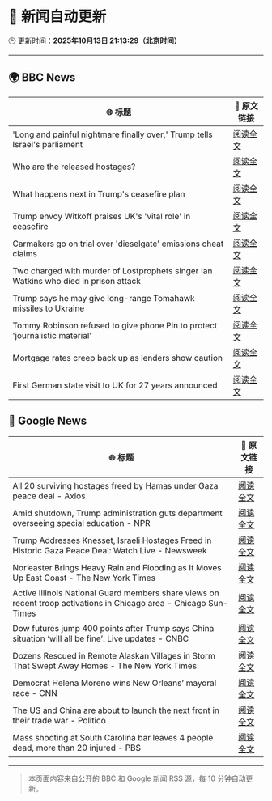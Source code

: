 # 🧠 新闻自动更新

🕒 更新时间：**2025年10月13日 21:13:29（北京时间）**

---

## 🌍 BBC News

| 🌐 标题 | 🔗 原文链接 |
|--------|-------------|
| 'Long and painful nightmare finally over,' Trump tells Israel's parliament | [阅读全文](https://www.bbc.com/news/articles/c709jxxrrvlo?at_medium=RSS&at_campaign=rss) |
| Who are the released hostages? | [阅读全文](https://www.bbc.com/news/articles/cpvl9k4mw8no?at_medium=RSS&at_campaign=rss) |
| What happens next in Trump's ceasefire plan | [阅读全文](https://www.bbc.com/news/articles/cvgqx7ygq41o?at_medium=RSS&at_campaign=rss) |
| Trump envoy Witkoff praises UK's 'vital role' in ceasefire | [阅读全文](https://www.bbc.com/news/articles/cvg4rwne0ggo?at_medium=RSS&at_campaign=rss) |
| Carmakers go on trial over 'dieselgate' emissions cheat claims | [阅读全文](https://www.bbc.com/news/articles/cjr5epw8dweo?at_medium=RSS&at_campaign=rss) |
| Two charged with murder of Lostprophets singer Ian Watkins who died in prison attack | [阅读全文](https://www.bbc.com/news/articles/c3drdy5ry2do?at_medium=RSS&at_campaign=rss) |
| Trump says he may give long-range Tomahawk missiles to Ukraine | [阅读全文](https://www.bbc.com/news/articles/c93xpqgzkv0o?at_medium=RSS&at_campaign=rss) |
| Tommy Robinson refused to give phone Pin to protect 'journalistic material' | [阅读全文](https://www.bbc.com/news/articles/c2lp1k7pnpno?at_medium=RSS&at_campaign=rss) |
| Mortgage rates creep back up as lenders show caution | [阅读全文](https://www.bbc.com/news/articles/cdx4l557n1lo?at_medium=RSS&at_campaign=rss) |
| First German state visit to UK for 27 years announced | [阅读全文](https://www.bbc.com/news/articles/czxklen5p2qo?at_medium=RSS&at_campaign=rss) |

## 📰 Google News

| 🌐 标题 | 🔗 原文链接 |
|--------|-------------|
| All 20 surviving hostages freed by Hamas under Gaza peace deal - Axios | [阅读全文](https://news.google.com/rss/articles/CBMiggFBVV95cUxQTU5EOG5kZ1hxbXVBR0NTMFUzZXd6VDN4NFhjbmFhTEZFU3BlWUlJS1RwNUlNc291VkNlVFNJWjJWQ1VEajhGYzc0RG9FVzdmdXJEZVkzNk9PenFJVWxEN3hZSmhPSjc3QTMwWWVnZzBhUnNnWVBBMkRoY3ZNYzU5SmNB?oc=5) |
| Amid shutdown, Trump administration guts department overseeing special education - NPR | [阅读全文](https://news.google.com/rss/articles/CBMirAFBVV95cUxOQ3RMalFLWV9LdDBVbHNYbldoSk42X1F1ajhwc0pDcUE2amVXRVVDcTR0c3NUbm5oanhRNEVXbjA1eWVFdEYyY3dJVks3b2pJUkRaWDR5ekVzcFJLUThvNk5oN2gtOWg2Nmo5QnFKX3VmYWxfQ244bW5kRWVJbTh2NmVJZ3R3dGZGUW5zVS1xemlibW9WYks2ODVLQkhxclhFUWk2RHFMd3VtRUVW?oc=5) |
| Trump Addresses Knesset, Israeli Hostages Freed in Historic Gaza Peace Deal: Watch Live - Newsweek | [阅读全文](https://news.google.com/rss/articles/CBMiowFBVV95cUxNLUktMjljeThWWEFhOUt4T3Rabmk4NzlTVjJWWW1wM2VYcjhaSlpJVmdSMVJvVnJEaEhOb213cTBlSmwzeEV2bXVTT3gzc0xnMWplOHFLN08zVG1GUVNvVmlOTUxIZUpVRTFIRlNFNnQ0Y0FnaERNcFNfUWtaeS1WNjVtQXotNG5rVW5TdmlmbElaMERvb1dXa1FwUGRrM0JNWFFn?oc=5) |
| Nor’easter Brings Heavy Rain and Flooding as It Moves Up East Coast - The New York Times | [阅读全文](https://news.google.com/rss/articles/CBMif0FVX3lxTE81Y1JIRGhiVTVWVjFpZ2pjZWhxZGdJSlp2X2xQWnEyaE42Q0NwbERVM2YxYUdrV3A2aFBpb0JCSEJ6VGhDTWNKX1J0eHdvb0c5aldmQ09Eel9NOEtNeFZKUVBJalRmYUZkNGJWaGFIc2dhdWhxUVlnRGg0QVYzQ00?oc=5) |
| Active Illinois National Guard members share views on recent troop activations in Chicago area - Chicago Sun-Times | [阅读全文](https://news.google.com/rss/articles/CBMisAFBVV95cUxPckdfdFVlUDBPZVB0RElMZVhmYVdqeXhjUWgzc3F5OVY4amxXZWx2c2JFc0w3UVFuNXczbzBDM0RMUk1PWlZYM09RSVV5cUpMcEs5UXhGdVF3TGFmVWY1bXVub21PRUFqc3RuelJidU0zdmpEWXFNR3hkVDFVdS02LVRhR3c2UkpuanBuNTZKR05uQnp6Qk0yVDZNZzBfbVFfOEtnR1pDY21SM3czc3JmSg?oc=5) |
| Dow futures jump 400 points after Trump says China situation ‘will all be fine’: Live updates - CNBC | [阅读全文](https://news.google.com/rss/articles/CBMid0FVX3lxTE1oT1M1bU5tYXhVYTNnNW9jYllzdFZ3eXFDb0lfMGUteUFiZmtJa2NzZG15ZTlMa2hyWTVMYktVX1p3X3VHWUhmRjhiVjk0UEVKcXFVME52Y1VoYllIM0dabnRxdFFhc080b2EwRU5HQVEwTkt2bTQ00gF8QVVfeXFMUG1Ka2h2MkNpVUwtck9nYk1CYTQ4Z2U3ZEpQRjYyYmdKa1NxSDRFaG1ZM2h1WFRlMExGQmYyWUpMZkRPMTk3a09xRU8zMURHVkNZVXB4Q1dseC1GUHA0NDFYYkJXak9rR1Fxd2ZwbkhWWDR2MmJQZ19oM21haA?oc=5) |
| Dozens Rescued in Remote Alaskan Villages in Storm That Swept Away Homes - The New York Times | [阅读全文](https://news.google.com/rss/articles/CBMidEFVX3lxTE9lVU9HU3E5cjllM0lUT3pWaGl0VlJua3F2S01uNVpOTDhSLTZPY0psNHlOSHdzbVdjMDNudDVtMGgxeTFOTlZZTmFYZTNNV2xaSzQwdThHRHlaZUhJcEdxNVdBYWRRWmFsbUhtOXJucWhJX2x0?oc=5) |
| Democrat Helena Moreno wins New Orleans’ mayoral race - CNN | [阅读全文](https://news.google.com/rss/articles/CBMihwFBVV95cUxPWFlXT0lwNElVc0RLR0t5TVE3bG14Z3VRTHJSd0ljaVozWTdlSng5akZkVDRRdzlFLWRPeXMyM1UwcFByX0VEQ1JvYU00d0k1UnptOUVpM2F5eHM3UGN1TklGRlE3MlRsZTlCaThMNl9vZXdwUkpNcExHMnZXb044bEEtLVVIZ2M?oc=5) |
| The US and China are about to launch the next front in their trade war - Politico | [阅读全文](https://news.google.com/rss/articles/CBMiggFBVV95cUxOWWhrUHB0U2cxQlNuQ0E1SXFRSXpxa3M5aWZoRTZjMXZMaXdJOHFsb2Y2Rlh1aEhhMENHdWdIRXZoM1hRTFByOHpCdFpUWGdqb21XTXpYV1NONmJ3OVUzX2Z5Mld1VTlCTlJicE1FN3FBUEtVQkRwQ0prOC1za2JxaTlB?oc=5) |
| Mass shooting at South Carolina bar leaves 4 people dead, more than 20 injured - PBS | [阅读全文](https://news.google.com/rss/articles/CBMiswFBVV95cUxQaFJmdVc5YTZicTVnb1FodGZieU9nM3VPTmZSNVBZT1VrbkNSQ25RNXFpa0EtRDNfU0IzUkZBcHA2bG1FRmJFeTM0ZFpaaHJZRkQweXAxYWVicjViY2RrSnZOeFF6a3RIcWJLc3JKWHhpcnBKX3hYUjhqNlVXZFpsa0pGOWVPVmlGaDZfY18ydFhvMVBKbmNRXzVCVUVFMXhXNVFlTTBRLXNHOGtoajhCM1N5WQ?oc=5) |

---
> 本页面内容来自公开的 BBC 和 Google 新闻 RSS 源，每 10 分钟自动更新。